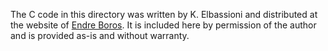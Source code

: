 The C code in this directory was written by K. Elbassioni and distributed at the website of [Endre Boros](//rutcor.rutgers.edu/~boros/IDM/DualizationCode.html).
It is included here by permission of the author and is provided as-is and without warranty.
